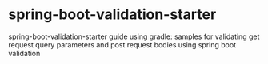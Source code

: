 # spring-boot-validation-starter
spring-boot-validation-starter guide using gradle: samples for validating get request query parameters and post request bodies using spring boot validation
